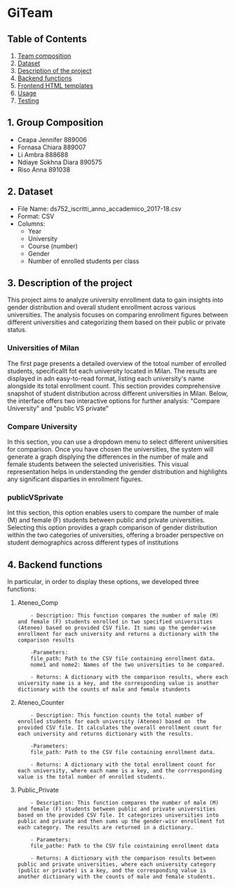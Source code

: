 # GiTeam

## Table of Contents 

1. [Team composition](#1-team-composition)
2. [Dataset](#2-dataset)
3. [Description of the project](#3-description-of-the-project)
4. [Backend functions](#4-backend-functions)
5. [Frontend HTML templates](#5-frontend-html-templates)
6. [Usage](#6-usage)
7. [Testing](#7-testing)


## 1. Group Composition

- Ceapa Jennifer 889006
- Fornasa Chiara 889007
- Li Ambra 888688
- Ndiaye Sokhna Diara 890575
- Riso Anna 891038


## 2. Dataset

- File Name: ds752_iscritti_anno_accademico_2017-18.csv
- Format: CSV
- Columns:
     -  Year
     -  University
     -  Course (number)
     -  Gender
     -  Number of enrolled students per class 


## 3. Description of the project 

This project aims to analyze university enrollment data to gain insights into gender distribution and overall student enrollment across various universities. The analysis focuses on comparing enrollment figures between different universities and categorizing them based on their public or private status.

### **Universities of Milan** 

The first page presents a detailed overview of the totoal number of enrolled students, specificallt fot each university located in Milan. The results are displayed in adn easy-to-read format, listing each university's name alongside its total enrollment count. This section provides comprehensive snapshot of student distribution across different universities in Milan. Below, the interface offers two interactive options for further analysis: "Compare University" and "public VS private"

### **Compare University**

In this section, you can use a dropdown menu to select different universities for comparison. Once you have chosen the universities, the system will generate a graph displying the differences in the number of male and female students between the selected univerisities. This visual representation helps in understanding the gender distribution and highlights any significant disparties in enrollment figures.

### **publicVSprivate**

Int this section, this option enables users to compare the number of male (M) and female (F) students between public and private universities. Selecting this option provides a graph comparison of gender distribution within the two categories of universities, offering a broader perspective on student demographics across different types of institutions 


## 4. Backend functions 

In particular, in order to display these options, we developed three functions:
1. Ateneo_Comp

           - Description: This function compares the number of male (M) and female (F) students enrolled in two specified universities (Ateneo) based on provided CSV file. It sums up the gender-wise enrollment for each university and returns a dictionary with the comparison results 

           -Parameters:
           file_path: Path to the CSV file containing enrollment data. 
           nome1 and nome2: Names of the two universities to be compared.
           
           - Returns: A dictionary with the comparison results, where each university name is a key, and the corresponding value is another dictionary with the counts of male and female stundents 


2. Ateneo_Counter 

           - Description: This function counts the total number of enrolled students for each university (Ateneo) based on  the provided CSV file. It calculates the overall enrollment count for each university and returns dictionary with the results.

           -Parameters:
           file_path: Path to the CSV file containing enrollment data.

           - Returns: A dictionary with the total enrollment count for each university, where each name is a key, and the corrresponding value is the total number of enrolled students. 
           


3. Public_Private 
           
           - Description: This function compares the number of male (M) and female (F) students between public and private universities based on the provided CSV file. It categorizes universities into public and private and then sums up the gender-wisr enrollment fot each category. The results are returned in a dictionary.

           - Parameters:
           file_pathe: Path to the CSV file cointaining enrollment data 

           - Returns: A dictionary with the comparison results between public and private universities, where each university category (public or private) is a key, and the corresponding value is another dictionary with the counts of male and female students. 
           
